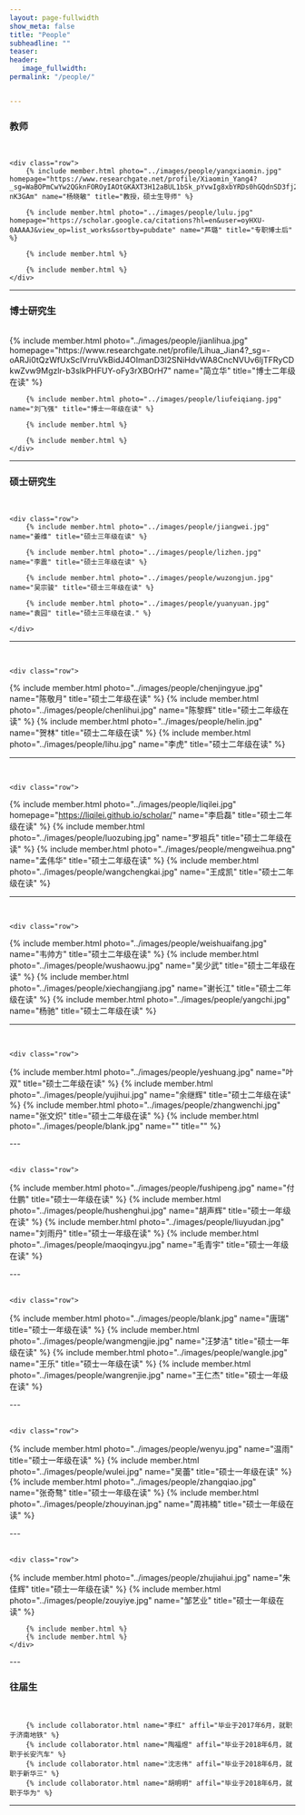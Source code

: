 ```yaml
---
layout: page-fullwidth
show_meta: false
title: "People"
subheadline: ""
teaser: 
header:
   image_fullwidth: 
permalink: "/people/"


---
```




<div class="row">
	<div class="row">
		<h3>教师</h3>
		<br/>
	</div>

	<div class="row">
		{% include member.html photo="../images/people/yangxiaomin.jpg" homepage="https://www.researchgate.net/profile/Xiaomin_Yang4?_sg=WaBOPmCwYw2QGknFOROyIAOtGKAXT3H12aBUL1bSk_pYvwIg8xbYRDs0hGQdnSD3fj2x64VBcsbBDBnKP-nK3GAm" name="杨晓敏" title="教授，硕士生导师" %}
		
		{% include member.html photo="../images/people/lulu.jpg" homepage="https://scholar.google.ca/citations?hl=en&user=oyHXU-0AAAAJ&view_op=list_works&sortby=pubdate" name="芦璐" title="专职博士后" %}
		
		{% include member.html %}
		
		{% include member.html %}
	</div>


</div>

---


<div class="row">
	<div class="row">
		<h3 class="medium-12">博士研究生</h3>
		<br/>
	</div>
	<div class="row">
		{% include member.html photo="../images/people/jianlihua.jpg" homepage="https://www.researchgate.net/profile/Lihua_Jian4?_sg=-oARJi0tQzWfUxScIVrruVkBidJ4OImanD3l2SNiHdvWA8CncNVUv6ljTFRyCDkwZvw9Mgzlr-b3slkPHFUY-oFy3rXBOrH7" name="简立华" title="博士二年级在读" %}

		{% include member.html photo="../images/people/liufeiqiang.jpg" name="刘飞强" title="博士一年级在读" %}
		
		{% include member.html %}
		
		{% include member.html %}
	</div>
</div>

---

<div class="row">
	<div class="row">
		<h3 class="medium-12">硕士研究生</h3>
		<br/>
	</div>

	<div class="row">
		{% include member.html photo="../images/people/jiangwei.jpg" name="姜维" title="硕士三年级在读" %}
	
		{% include member.html photo="../images/people/lizhen.jpg" name="李震" title="硕士三年级在读" %}
	
		{% include member.html photo="../images/people/wuzongjun.jpg" name="吴宗骏" title="硕士三年级在读" %}
	
		{% include member.html photo="../images/people/yuanyuan.jpg" name="袁园" title="硕士三年级在读." %}
		
	</div>
</div>

---

<div class="row">
	<div class="row">
		<br/>
	</div>

	<div class="row">

{% include member.html photo="../images/people/chenjingyue.jpg" name="陈敬月" title="硕士二年级在读" %}
{% include member.html photo="../images/people/chenlihui.jpg" name="陈黎辉" title="硕士二年级在读" %}
{% include member.html photo="../images/people/helin.jpg" name="贺林" title="硕士二年级在读" %}
{% include member.html photo="../images/people/lihu.jpg" name="李虎" title="硕士二年级在读" %}
	</div>
</div>

---

<div class="row">
	<div class="row">
		<br/>
	</div>

	<div class="row">
{% include member.html photo="../images/people/liqilei.jpg" homepage="https://liqilei.github.io/scholar/" name="李启磊" title="硕士二年级在读" %}
{% include member.html photo="../images/people/luozubing.jpg" name="罗祖兵" title="硕士二年级在读" %}
{% include member.html photo="../images/people/mengweihua.png" name="孟伟华" title="硕士二年级在读" %}
{% include member.html photo="../images/people/wangchengkai.jpg" name="王成凯" title="硕士二年级在读" %}
	</div>
</div>

---

<div class="row">
	<div class="row">
		<br/>
	</div>

	<div class="row">
{% include member.html photo="../images/people/weishuaifang.jpg" name="韦帅方" title="硕士二年级在读" %}
{% include member.html photo="../images/people/wushaowu.jpg" name="吴少武" title="硕士二年级在读" %}
{% include member.html photo="../images/people/xiechangjiang.jpg" name="谢长江" title="硕士二年级在读" %}
{% include member.html photo="../images/people/yangchi.jpg" name="杨驰" title="硕士二年级在读" %}
	</div>
</div>

---

<div class="row">
	<div class="row">
		<br/>
	</div>

	<div class="row">
{% include member.html photo="../images/people/yeshuang.jpg" name="叶双" title="硕士二年级在读" %}
{% include member.html photo="../images/people/yujihui.jpg" name="余继辉" title="硕士二年级在读" %}
{% include member.html photo="../images/people/zhangwenchi.jpg" name="张文炽" title="硕士二年级在读" %}
{% include member.html photo="../images/people/blank.jpg" name="" title="" %}
	</div>
</div>
---

<div class="row">
	<div class="row">
		<br/>
	</div>

	<div class="row">
{% include member.html photo="../images/people/fushipeng.jpg" name="付仕鹏" title="硕士一年级在读" %}
{% include member.html photo="../images/people/hushenghui.jpg" name="胡声辉" title="硕士一年级在读" %}
{% include member.html photo="../images/people/liuyudan.jpg" name="刘雨丹" title="硕士一年级在读" %}
{% include member.html photo="../images/people/maoqingyu.jpg" name="毛青宇" title="硕士一年级在读" %}
	</div>
</div>
---

<div class="row">
	<div class="row">
		<br/>
	</div>

	<div class="row">
{% include member.html photo="../images/people/blank.jpg" name="唐瑞" title="硕士一年级在读" %}
{% include member.html photo="../images/people/wangmengjie.jpg" name="汪梦洁" title="硕士一年级在读" %}
{% include member.html photo="../images/people/wangle.jpg" name="王乐" title="硕士一年级在读" %}
{% include member.html photo="../images/people/wangrenjie.jpg" name="王仁杰" title="硕士一年级在读" %}
	</div>
</div>
---

<div class="row">
	<div class="row">
		<br/>
	</div>

	<div class="row">
{% include member.html photo="../images/people/wenyu.jpg" name="温雨" title="硕士一年级在读" %}
{% include member.html photo="../images/people/wulei.jpg" name="吴蕾" title="硕士一年级在读" %}
{% include member.html photo="../images/people/zhangqiao.jpg" name="张奇骜" title="硕士一年级在读" %}
{% include member.html photo="../images/people/zhouyinan.jpg" name="周祎楠" title="硕士一年级在读" %}
	</div>
</div>
---
<div class="row">
	<div class="row">
		<br/>
	</div>

	<div class="row">
{% include member.html photo="../images/people/zhujiahui.jpg" name="朱佳辉" title="硕士一年级在读" %}
{% include member.html photo="../images/people/zouyiye.jpg" name="邹艺业" title="硕士一年级在读" %}

		{% include member.html %}
		{% include member.html %}
	</div>
</div>
---

<div class="row">
	<div class="row">
		<h3 class="medium-12">往届生</h3>
		<br/>
	</div>

		{% include collaborator.html name="李红" affil="毕业于2017年6月，就职于济南地铁" %}
		{% include collaborator.html name="陶福煜" affil="毕业于2018年6月，就职于长安汽车" %}
		{% include collaborator.html name="沈志伟" affil="毕业于2018年6月，就职于新华三" %}
		{% include collaborator.html name="胡明明" affil="毕业于2018年6月，就职于华为" %}
</div>

---
<!-- 
<div class="row">
	<div class="row">
		<h3 class="medium-12">合作伙伴</h3>
		<br>
	</div>

	<div class="row">
		<h5 class="medium-12">高效</h5>
		<br>
	</div>
	
	{% include collaborator.html photo="../images/people/xinchi_zhou.jpg" url="http://www.ee.cuhk.edu.hk/~xgwang/" name="Gawgill Jeon" affil="Inchon University" %}
	
	{% include collaborator.html url="https://www.ie.cuhk.edu.hk/people/xotang.shtml" name="Xiao'ou Tang" affil="Chinese Univ. of Hong Kong" %}
	
	{% include collaborator.html url="http://www.ee.cuhk.edu.hk/~wkcham/welcome.html" name="Wai-kuen Cham" affil="Chinese Univ. of Hong Kong" %}
	
	{% include collaborator.html url="http://www.ee.cuhk.edu.hk/~hsli/" name="Hongsheng Li" affil="Chinese Univ. of Hong Kong" %}
	
	{% include collaborator.html url="http://personal.ie.cuhk.edu.hk/~ccloy/" name="Cavan Loy" affil="Chinese Univ. of Hong Kong" %}
	
	{% include collaborator.html url="http://dahua.me/" name="Dahua Lin" affil="Chinese Univ. of Hong Kong" %}	
	
	{% include collaborator.html url="http://www.cs.jhu.edu/~ayuille/" name="Alan Yuille" affil="John Hopkins Univ." %}
	
	{% include collaborator.html url="http://disi.unitn.it/~sebe/" name="Nicu Sebe" affil="Univ. of Trento" %}
	
	{% include collaborator.html url="https://sites.google.com/site/elisaricciunipg/home" name="Elisa Ricci" affil="Univ. of Perugia" %}
	
	{% include collaborator.html url="http://xavirema.eu/" name="Xavier Alameda-Pineda" affil="INRIA" %}
	
	{% include collaborator.html url="https://sydney.edu.au/engineering/people/dong.xu.php" name="Dong Xu" affil="Univ. of Sydney" %}
	
	{% include collaborator.html url="https://www.uts.edu.au/staff/yi.yang" name="Yi Yang" affil="Univ. of Technology Sydney" %}
	
	{% include collaborator.html url="http://www.cbsr.ia.ac.cn/users/liangwang/" name="Liang Wang" affil="Institute of Automation, Chinese Academy of Sciences" %}
	
	{% include collaborator.html url="http://gr.xjtu.edu.cn/web/jrxue/home" name="Jianru Xue" affil="Xi'an Jiao Tong Univ." %}
	
	{% include collaborator.html url="http://www.linliang.net/" name="Liang Lin" affil="Sun Yat-Sen Univ." %}
	
	{% include collaborator.html url="http://web.xidian.edu.cn/qgmiao/en/index.html" name="Qiguang Miao" affil="Xidian Univ." %}
	
	{% include collaborator.html url="http://mmlab.siat.ac.cn/yuqiao/" name="Yu Qiao" affil="Shenzhen Institutes of Advanced Technology, Chinese Academy of Sciences" %}
	
	{% include collaborator.html url="http://www.cbsr.ia.ac.cn/users/jjyan/main.htm" name="Junjie Yan" affil="SenseTime" %}


	<div class="row">
		<h5 class="medium-12">Former Graduated Students in CUHK</h5>
		<br>
	</div>
	
	{% include collaborator.html url="http://www.ee.cuhk.edu.hk/~rzhao/" name="Rui Zhao" affil="R&D VP at SenseNet" %}
	
	{% include collaborator.html url="http://www.ee.cuhk.edu.hk/~xyzeng/xyzeng_files/cv/CV_Xingyu%20Zeng.pdf" name="Xingyu Zeng" affil="Senior Researcher at SenseTime" %}
	
	{% include collaborator.html url="http://www.ee.cuhk.edu.hk/~syi/" name="Shuai Yi" affil="Senior Researcher at SenseTime" %}
	
	{% include collaborator.html url="http://www.ee.cuhk.edu.hk/~xchu/" name="Xiao Chu" affil="Research Scientist at Baidu USA" %}
	
	{% include collaborator.html url="http://xiaotong.me/" name="Tong Xiao" affil="Research Scientist at Facebook Oculus" %}
	
	{% include collaborator.html url="http://kangk.ai/" name="Kai Kang" affil="CV/ML Engineer at Apple" %}
</div>

---
 -->
